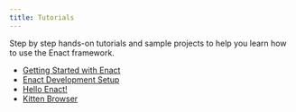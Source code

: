 ```yaml
---
title: Tutorials
---
```


Step by step hands-on tutorials and sample projects to help you learn how to use the Enact framework.

*   [Getting Started with Enact](introduction/)
*   [Enact Development Setup](setup/)
*   [Hello Enact!](hello-enact/)
*   [Kitten Browser](kitten-browser/)
